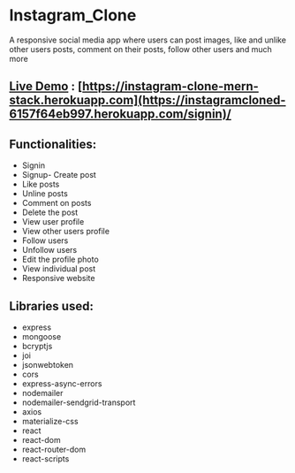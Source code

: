# Instagram_Clone
A responsive social media app where users can post images, like and unlike other users posts, comment on their posts, follow other users and much more

## [Live Demo]([https://instagram-clone-mern-stack.herokuapp.com](https://instagramcloned-6157f64eb997.herokuapp.com/signin)/) : [https://instagram-clone-mern-stack.herokuapp.com](https://instagramcloned-6157f64eb997.herokuapp.com/signin)/

## Functionalities:
- Signin
- Signup- Create post
- Like posts
- Unline posts
- Comment on posts
- Delete the post
- View user profile
- View other users profile
- Follow users
- Unfollow users
- Edit the profile photo
- View individual post
- Responsive website

## Libraries used:
- express
- mongoose
- bcryptjs
- joi
- jsonwebtoken
- cors
- express-async-errors
- nodemailer
- nodemailer-sendgrid-transport
- axios
- materialize-css
- react
- react-dom
- react-router-dom
- react-scripts
